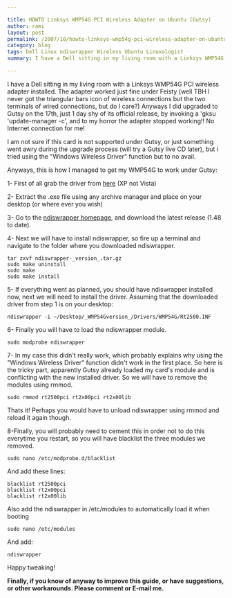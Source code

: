 ```yaml
---

title: HOWTO Linksys WMP54G PCI Wireless Adapter on Ubuntu (Gutsy)
author: rami
layout: post
permalink: /2007/10/howto-linksys-wmp54g-pci-wireless-adapter-on-ubuntu-gutsy/
category: blog
tags: Dell Linux ndiswrapper Wireless Ubuntu Linuxologist
summary: I have a Dell sitting in my living room with a Linksys WMP54G PCI wireless adapter installed. The adapter worked just fine under Feisty (well TBH I never got the triangular bars icon of wireless connections but the two terminals of wired connections, but do I care?) Anyways I did upgraded to Gutsy on the 17th, just 1 day shy of its official release, by invoking a 'gksu 'update-manager -c', and to my horror the adapter stopped working!

---
```


I have a Dell sitting in my living room with a Linksys WMP54G PCI wireless adapter installed. The adapter worked just fine under Feisty (well TBH I never got the triangular bars icon of wireless connections but the two terminals of wired connections, but do I care?) Anyways I did upgraded to Gutsy on the 17th, just 1 day shy of its official release, by invoking a 'gksu 'update-manager -c', and to my horror the adapter stopped working!! No Internet connection for me!

I am not sure if this card is not supported under Gutsy, or just something went awry during the upgrade process (will try a Gutsy live CD later), but i tried using the "Windows Wireless Driver" function but to no avail.

Anyways, this is how I managed to get my WMP54G to work under Gutsy:

1- First of all grab the driver from [here](http://www.linksys.com/servlet/Satellite?blobcol=urldata&blobheadername1=Content-Type&blobheadername2=Content-Disposition&blobheadervalue1=application%2Fx-msdownload&blobheadervalue2=inline%3B+filename%3DWMP54Gv4\_20050503.exe&blobkey=id&blobtable=MungoBlobs&blobwhere=1130824506903&ssbinary=true&lid=7513643981B16) (XP not Vista)

2- Extract the .exe file using any archive manager and place on your desktop (or where ever you wish)

3- Go to the [ndiswrapper homepage](http://ndiswrapper.sourceforge.net/joomla/), and download the latest release (1.48 to date).

4- Next we will have to install ndiswrapper, so fire up a terminal and navigate to the folder where you downloaded ndiswrapper.

    tar zxvf ndiswrapper-_version_.tar.gz 
    sudo make uninstall 
    sudo make 
    sudo make install

5- If everything went as planned, you should have ndiswrapper installed now, next we will need to install the driver. Assuming that the downloaded driver from step 1 is on your desktop: 

    ndiswrapper -i ~/Desktop/_WMP54Gversion_/Drivers/WMP54G/Rt2500.INF

6- Finally you will have to load the ndiswrapper module. 

    sudo modprobe ndiswrapper

7- In my case this didn't really work, which probably explains why using the "Windows Wireless Driver" function didn't work in the first place. So here is the tricky part, apparently Gutsy already loaded my card's module and is conflicting with the new installed driver. So we will have to remove the modules using rmmod.

    sudo rmmod rt2500pci rt2x00pci rt2x00lib

Thats it! Perhaps you would have to unload ndiswrapper using rmmod and reload it again though.

8-Finally, you will probably need to cement this in order not to do this everytime you restart, so you will have blacklist the three modules we removed. 

    sudo nano /etc/modprobe.d/blacklist

And add these lines:

    blacklist rt2500pci  
    blacklist rt2x00pci  
    blacklist rt2x00lib

Also add the ndiswrapper in /etc/modules to automatically load it when booting 

    sudo nano /etc/modules

And add: 

    ndiswrapper

Happy tweaking! 

__Finally, if you know of anyway to improve this guide, or have suggestions, or other workarounds. Please comment or E-mail me.__
